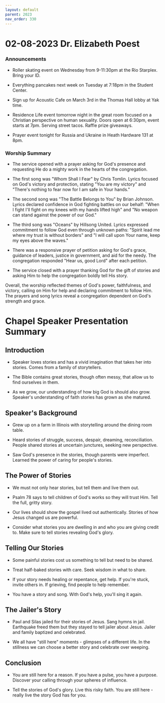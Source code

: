```yaml
---
layout: default
parent: 2023
nav_order: 330
---
```


# 02-08-2023 Dr. Elizabeth Poest



### Announcements

- Roller skating event on Wednesday from 9-11:30pm at the Rio Starplex. Bring your ID. 

- Everything pancakes next week on Tuesday at 7:18pm in the Student Center. 

- Sign up for Acoustic Cafe on March 3rd in the Thomas Hall lobby at Yak time.

- Residence Life event tomorrow night in the great room focused on a Christian perspective on human sexuality. Doors open at 6:30pm, event starts at 7pm. Serving street tacos. Raffle prize giveaways. 

- Prayer event tonight for Russia and Ukraine in Heath Hardware 131 at 8pm.


### Worship Summary

- The service opened with a prayer asking for God's presence and requesting He do a mighty work in the hearts of the congregation. 

- The first song was "Whom Shall I Fear" by Chris Tomlin. Lyrics focused on God's victory and protection, stating "You are my victory" and "There's nothing to fear now for I am safe in Your hands."

- The second song was "The Battle Belongs to You" by Brian Johnson. Lyrics declared confidence in God fighting battles on our behalf: "When I fight I'll fight on my knees with my hands lifted high" and "No weapon can stand against the power of our God."

- The third song was "Oceans" by Hillsong United. Lyrics expressed commitment to follow God even through unknown paths: "Spirit lead me where my trust is without borders" and "I will call upon Your name, keep my eyes above the waves."

- There was a responsive prayer of petition asking for God's grace, guidance of leaders, justice in government, and aid for the needy. The congregation responded "Hear us, good Lord" after each petition. 

- The service closed with a prayer thanking God for the gift of stories and asking Him to help the congregation boldly tell His story.

Overall, the worship reflected themes of God's power, faithfulness, and victory, calling on Him for help and declaring commitment to follow Him. The prayers and song lyrics reveal a congregation dependent on God's strength and grace.


# Chapel Speaker Presentation Summary

## Introduction

- Speaker loves stories and has a vivid imagination that takes her into stories. Comes from a family of storytellers. 

- The Bible contains great stories, though often messy, that allow us to find ourselves in them. 

- As we grow, our understanding of how big God is should also grow. Speaker's understanding of faith stories has grown as she matured. 

## Speaker's Background

- Grew up on a farm in Illinois with storytelling around the dining room table. 

- Heard stories of struggle, success, despair, dreaming, reconciliation. People shared stories at uncertain junctures, seeking new perspective. 

- Saw God's presence in the stories, though parents were imperfect. Learned the power of caring for people's stories.

## The Power of Stories

- We must not only hear stories, but tell them and live them out. 

- Psalm 78 says to tell children of God's works so they will trust Him. Tell the full, gritty story.

- Our lives should show the gospel lived out authentically. Stories of how Jesus changed us are powerful.

- Consider what stories you are dwelling in and who you are giving credit to. Make sure to tell stories revealing God's glory.

## Telling Our Stories

- Some painful stories cost us something to tell but need to be shared.

- Treat half-baked stories with care. Seek wisdom in what to share. 

- If your story needs healing or repentance, get help. If you're stuck, invite others in. If grieving, find people to help remember. 

- You have a story and song. With God's help, you'll sing it again. 

## The Jailer's Story

- Paul and Silas jailed for their stories of Jesus. Sang hymns in jail. Earthquake freed them but they stayed to tell jailer about Jesus. Jailer and family baptized and celebrated. 

- We all have "still here" moments - glimpses of a different life. In the stillness we can choose a better story and celebrate over weeping. 

## Conclusion

- You are still here for a reason. If you have a pulse, you have a purpose. Discover your calling through your spheres of influence. 

- Tell the stories of God's glory. Live this risky faith. You are still here - really live the story God has for you.